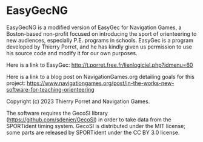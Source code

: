 # EasyGecNG

EasyGecNG is a modified version of EasyGec for Navigation Games, a Boston-based non-profit focused on introducing the sport of orienteering to new audiences, especially P.E. programs in schools.
EasyGec is a program developed by Thierry Porret, and he has kindly given us permission to use his source code and modify it for our own purposes.

Here is a link to EasyGec:
http://t.porret.free.fr/lienlogiciel.php?idmenu=60

Here is a link to a blog post on NavigationGames.org detailing goals for this project:
https://www.navigationgames.org/post/in-the-works-new-software-for-teaching-orienteering

Copyright (c) 2023 Thierry Porret and Navigation Games.

The software requires the GecoSI library (https://github.com/sdenier/GecoSI) in order to take data from the SPORTident timing system. 
GecoSI is distributed under the MIT license; some parts are released by SPORTident under the CC BY 3.0 license. 